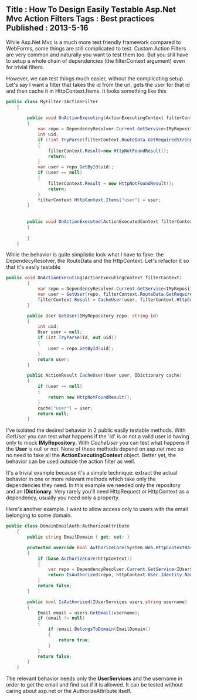 Title : How To Design Easily Testable Asp.Net Mvc Action Filters
Tags : Best practices
Published : 2013-5-16
---

While Asp.Net Mvc is a much more test friendly framework compared to WebForms, some things are still complicated to test. Custom Action Filters are very common and naturally you want to test them too. But you still have to setup a whole chain of dependencies (the filterContext argument) even for trivial filters.

 However, we can test things much easier, without the complicating setup. Let's say I want a filter that takes the id from the url, gets the user for that id and then cache it in HttpContext.Items. It looks something like this

  

```csharp
public class MyFilter:IActionFilter
    {
        
        public void OnActionExecuting(ActionExecutingContext filterContext)
        {
            var repo = DependencyResolver.Current.GetService<IMyRepository>();
            int uid;
            if (!int.TryParse(filterContext.RouteData.GetRequiredString("id"),out uid))
            {
                filterContext.Result=new HttpNotFoundResult();
                return;
            }
            var user = repo.GetById(uid);
            if (user == null)
            {
                filterContext.Result = new HttpNotFoundResult();
                return;
            }
            filterContext.HttpContext.Items["user"] = user;
        }
        
     
        public void OnActionExecuted(ActionExecutedContext filterContext)
        {
            
        }
    }

```
  While the behavior is quite simplistic look what I have to fake: the DependecyResolver, the RouteData and the HttpContext. Let's refactor it so that it's easily testable

  

```csharp
public void OnActionExecuting(ActionExecutingContext filterContext)
        {
            var repo = DependencyResolver.Current.GetService<IMyRepository>();            
            var user = GetUser(repo, filterContext.RouteData.GetRequiredString("id"));
            filterContext.Result = CacheUser(user, filterContext.HttpContext.Items);                        
        }

        public User GetUser(IMyRepository repo, string id)
        {
            int uid;
            User user = null;
            if (int.TryParse(id, out uid))
            {
                user = repo.GetById(uid);                
            }
            return user;
        }

        public ActionResult CacheUser(User user, IDictionary cache)
        {
            if (user == null)
            {
                return new HttpNotFoundResult();
            }
            cache["user"] = user;
            return null;
        }

```
  I've isolated the desired behavior in 2 public easily testable methods. With _GetUser_ you can test what happens if the 'id' is or not a valid user id having only to mock **IMyRepository**. With _CacheUser_ you can test what happens if the **User** is null or not. None of these methods depend on asp.net mvc so no need to fake all the **ActionExecutingContext** object. Better yet, the behavior can be used outside the action filter as well.

 It's a trivial example because it's a simple technique: extract the actual behavior in one or more relevant methods which take only the dependencies they need. In this example we needed only the repository and an **IDictionary**. Very rarely you'll need HttpRequest or HttpContext as a dependency, usually you need only a property.

 Here's another example. I want to allow access only to users with the email belonging to some domain.

  

```csharp
public class DomainEmailAuth:AuthorizeAttribute
    {
        public string EmailDomain { get; set; }

        protected override bool AuthorizeCore(System.Web.HttpContextBase httpContext)
        {
            if (base.AuthorizeCore(httpContext))
            {
                var repo = DependencyResolver.Current.GetService<IUserServices>();
                return IsAuthorized(repo, httpContext.User.Identity.Name);
            }
            return false;
        }

        public bool IsAuthorized(IUserServices users,string username)
        {
            Email email = users.GetEmail(username);
            if (email != null)
            {
                if (email.BelongsToDomain(EmailDomain))
                {
                    return true;
                }
            }
            return false;
        }
    }

```
  The relevant behavior needs only the **UserServices** and the username in order to get the email and find out if it is allowed. It can be tested without caring about asp.net or the AuthorizeAttribute itself.